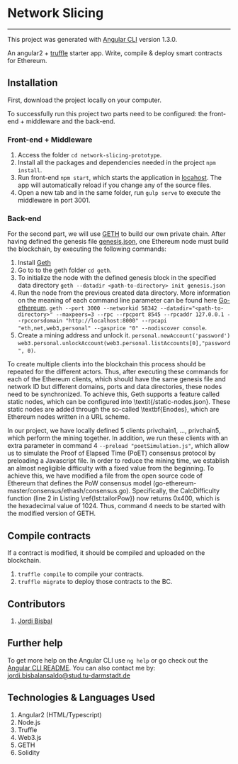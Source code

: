# Network Slicing
 	
 ------------------------		

This project was generated with [Angular CLI](https://github.com/angular/angular-cli) version 1.3.0.

An angular2 + [truffle](https://github.com/trufflesuite/truffle) starter app. Write, compile & deploy smart contracts for Ethereum.

## Installation

First, download the project locally on your computer.

To successfully run this project two parts need to be configured: the front-end + middleware and the back-end.

### Front-end + Middleware

1. Access the folder 
`cd network-slicing-prototype`.
2. Install all the packages and dependencies needed in the project 
`npm install`.
3. Run front-end `npm start`, which starts the application in [locahost](http://localhost:8000). The app will automatically reload if you change any of the source files.
4. Open a new tab and in the same folder, run `gulp serve` to execute the middleware in port 3001.

### Back-end

For the second part, we will use [GETH](https://github.com/ethereum/go-ethereum) to build our own private chain. After having defined the genesis file [genesis.json](https://lightrains.com/blogs/genesis-json-parameter-explained-ethereum), one Ethereum node must build the blockchain, by executing the following commands:

1. Install [Geth](https://github.com/ethereum/go-ethereum/wiki/Installing-Geth)
2. Go to to the geth folder `cd geth`.
3. To initialize the node with the defined genesis block in the specified data directory
`geth --datadir <path-to-directory> init genesis.json`
4. Run the node from the previous created data directory. More information on the meaning of each command line parameter can be found here [Go-ethereum](https://github.com/ethereum/go-ethereum/wiki/Command-Line-Options).
`geth --port 3000 --networkid 58342 --datadir="<path-to-directory>" --maxpeers=3 --rpc --rpcport 8545 --rpcaddr 127.0.0.1 --rpccorsdomain "http://localhost:8000" --rpcapi "eth,net,web3,personal" --gasprice "0" --nodiscover console`. 
5. Create a mining address and unlock it.
`personal.newAccount('password')`
`web3.personal.unlockAccount(web3.personal.listAccounts[0],"password", 0)`.

To create multiple clients into the blockchain this process should be repeated for the different actors. Thus, after executing these commands for each of the Ethereum clients, which should have the same genesis file and network ID but different domains, ports and data directories, these nodes need to be synchronized. To achieve this, Geth supports a feature called static nodes, which can be configured into \textit{<path-to-directory>/static-nodes.json}. These static nodes are added through the so-called \textbf{Enodes}, which are Ethereum nodes written in a URL scheme.

In our project, we have locally defined 5 clients privchain1, ..., privchain5, which perform the mining together. In addition, we run these clients with an extra parameter in command 4 `--preload "poetSimulation.js"`, which allow us to simulate the Proof of Elapsed Time (PoET) consensus protocol by preloading a Javascript file. In order to reduce the mining time, we establish an almost negligible difficulty with a fixed value from the beginning. To achieve this, we have modified a file from the open source code of Ethereum that defines the PoW consensus model (go-ethereum-master/consensus/ethash/consensus.go). Specifically, the CalcDifficulty function (line 2 in Listing \ref{lst:tailorPow}) now returns 0x400, which is the hexadecimal value of 1024. Thus, command 4 needs to be started with the modified version of GETH.

## Compile contracts

If a contract is modified, it should be compiled and uploaded on the blockchain.

1. `truffle compile` to compile your contracts.
2. `truffle migrate` to deploy those contracts to the BC.


## Contributors
1. [Jordi Bisbal](https://dev.kom.e-technik.tu-darmstadt.de/gitlab/jb64lori)

## Further help

To get more help on the Angular CLI use `ng help` or go check out the [Angular CLI README](https://github.com/angular/angular-cli/blob/master/README.md).
You can also contact me by: jordi.bisbalansaldo@stud.tu-darmstadt.de

## Technologies & Languages Used
1. Angular2 (HTML/Typescript)
2. Node.js
3. Truffle
4. Web3.js
5. GETH
6. Solidity

